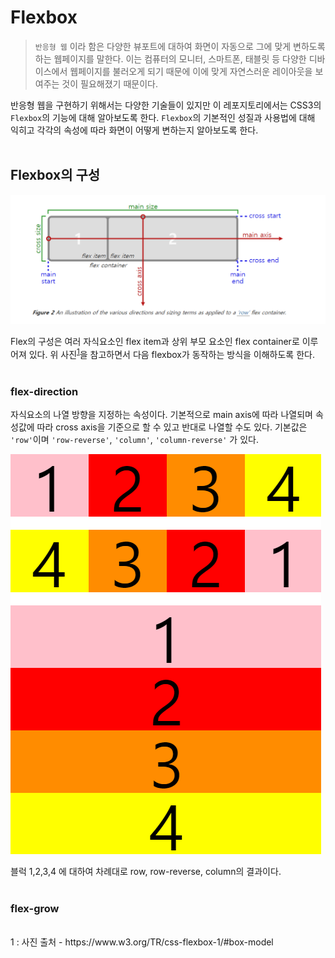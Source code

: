 # Flexbox
> `반응형 웹` 이라 함은 다양한 뷰포트에 대하여 화면이 자동으로 그에 맞게 변하도록 하는 웹페이지를 말한다. 이는 컴퓨터의 모니터, 스마트폰, 태블릿 등 다양한 디바이스에서 웹페이지를 불러오게 되기 때문에 이에 맞게 자연스러운 레이아웃을 보여주는 것이 필요해졌기 때문이다.

반응형 웹을 구현하기 위해서는 다양한 기술들이 있지만 이 레포지토리에서는 CSS3의 `Flexbox`의 기능에 대해 알아보도록 한다. `Flexbox`의 기본적인 성질과 사용법에 대해 익히고 각각의 속성에 따라 화면이 어떻게 변하는지 알아보도록 한다.  
<br/>

## Flexbox의 구성
![flexbox기본](img/flexbox기본.png)  

Flex의 구성은 여러 자식요소인 flex item과 상위 부모 요소인 flex container로 이루어져 있다. 위 사진<sup>[1](#footnote_1)</sup>을 참고하면서 다음 flexbox가 동작하는 방식을 이해하도록 한다.  
<br/>

### flex-direction
자식요소의 나열 방향을 지정하는 속성이다. 기본적으로 main axis에 따라 나열되며 속성값에 따라 cross axis을 기준으로 할 수 있고 반대로 나열할 수도 있다. 기본값은 `'row'`이며 `'row-reverse'`, `'column'`, `'column-reverse'` 가 있다.  

![flex-direction](img/flex-direction.PNG)

블럭 1,2,3,4 에 대하여 차례대로 row, row-reverse, column의 결과이다.  
<br/>

### flex-grow


<br/>
<a name="footnote_1">1 </a>: 사진 출처 - https://www.w3.org/TR/css-flexbox-1/#box-model